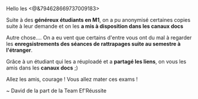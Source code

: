 Hello les <@&794628669737009183>

Suite à des **généreux étudiants en M1**, on a pu anonymisé certaines copies suite à leur demande et on les **a mis à disposition dans les canaux docs**

Autre chose....
On a eu vent que certains d'entre vous ont du mal à regarder les **enregsistrements des séances de rattrapages suite au semestre à l'étranger**.

Grâce à un étudiant qui les a réuploadé et a **partagé les liens**, on vous les amis dans les **canaux docs** ;)

Allez les amis, courage !
Vous allez mater ces exams !

~ David de la part de la Team Ef'Réussite
